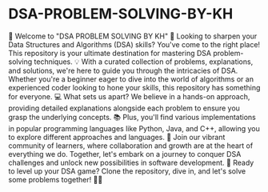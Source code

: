 # DSA-PROBLEM-SOLVING-BY-KH
 🌟 Welcome to "DSA PROBLEM SOLVING BY KH" 🌟  Looking to sharpen your Data Structures and Algorithms (DSA) skills? You've come to the right place! This repository is your ultimate destination for mastering DSA problem-solving techniques. 💡  With a curated collection of problems, explanations, and solutions, we're here to guide you through the intricacies of DSA. Whether you're a beginner eager to dive into the world of algorithms or an experienced coder looking to hone your skills, this repository has something for everyone. 💻  What sets us apart? We believe in a hands-on approach, providing detailed explanations alongside each problem to ensure you grasp the underlying concepts. 📚 Plus, you'll find various implementations in popular programming languages like Python, Java, and C++, allowing you to explore different approaches and languages. 🚀  Join our vibrant community of learners, where collaboration and growth are at the heart of everything we do. Together, let's embark on a journey to conquer DSA challenges and unlock new possibilities in software development. 🌈  Ready to level up your DSA game? Clone the repository, dive in, and let's solve some problems together! 🔗✨
